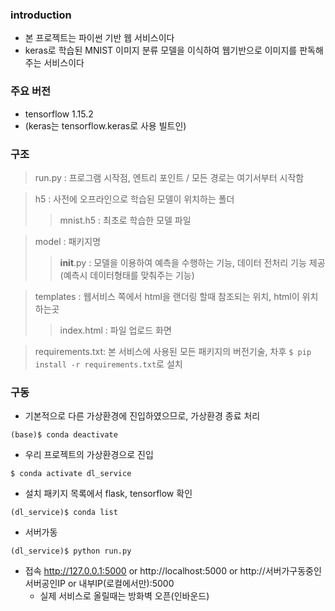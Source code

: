 ### introduction 
- 본 프로젝트는 파이썬 기반 웹 서비스이다
- keras로 학습된 MNIST 이미지 분류 모델을 이식하여 웹기반으로 이미지를 판독해주는 서비스이다

### 주요 버전
- tensorflow 1.15.2
- (keras는 tensorflow.keras로 사용 빌트인)

### 구조
> run.py  : 프로그램 시작점, 엔트리 포인트 / 모든 경로는 여기서부터 시작함

> h5  : 사전에 오프라인으로 학습된 모델이 위치하는 폴더
>> mnist.h5    : 최초로 학습한 모델 파일

> model           : 패키지명
>> __init__.py : 모델을 이용하여 예측을 수행하는 기능, 데이터 전처리 기능 제공(예측시 데이터형태를 맞춰주는 기능)

> templates       : 웹서비스 쪽에서 html을 랜더링 할때 참조되는 위치, html이 위치하는곳
>> index.html  : 파일 업로드 화면

> requirements.txt: 본 서비스에 사용된 모든 패키지의 버전기술, 차후 ```$ pip install -r requirements.txt```로 설치


### 구동
- 기본적으로 다른 가상환경에 진입하였으므로, 가상환경 종료 처리
```
(base)$ conda deactivate
```

- 우리 프로젝트의 가상환경으로 진입
```
$ conda activate dl_service
```

- 설치 패키지 목록에서 flask, tensorflow 확인
```
(dl_service)$ conda list
```

- 서버가동
```
(dl_service)$ python run.py
```

- 접속
http://127.0.0.1:5000 or http://localhost:5000 or http://서버가구동중인서버공인IP or 내부IP(로컬에서만):5000
  - 실제 서비스로 올릴때는 방화벽 오픈(인바운드)
